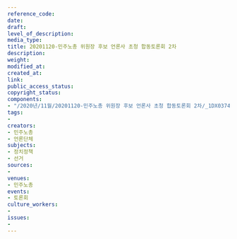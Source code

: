 ```yaml
---
reference_code: 
date: 
draft: 
level_of_description: 
media_type: 
title: 20201120-민주노총 위원장 후보 언론사 초청 합동토론회 2차
description: 
weight: 
modified_at: 
created_at: 
link: 
public_access_status: 
copyright_status: 
components:
- "/2020년/11월/20201120-민주노총 위원장 후보 언론사 초청 합동토론회 2차/_1DX0374.jpg"
tags:
- 
creators:
- 민주노총
- 언론단체
subjects:
- 정치정책
- 선거
sources:
- 
venues:
- 민주노총
events:
- 토론회
culture_workers:
- 
issues:
- 
---
```

